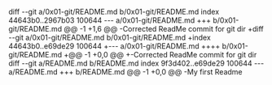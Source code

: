 diff --git a/0x01-git/README.md b/0x01-git/README.md
index 44643b0..2967b03 100644
--- a/0x01-git/README.md
+++ b/0x01-git/README.md
@@ -1 +1,6 @@
-Corrected ReadMe commit for git dir
+diff --git a/0x01-git/README.md b/0x01-git/README.md
+index 44643b0..e69de29 100644
+--- a/0x01-git/README.md
++++ b/0x01-git/README.md
+@@ -1 +0,0 @@
+-Corrected ReadMe commit for git dir
diff --git a/README.md b/README.md
index 9f3d402..e69de29 100644
--- a/README.md
+++ b/README.md
@@ -1 +0,0 @@
-My first Readme
